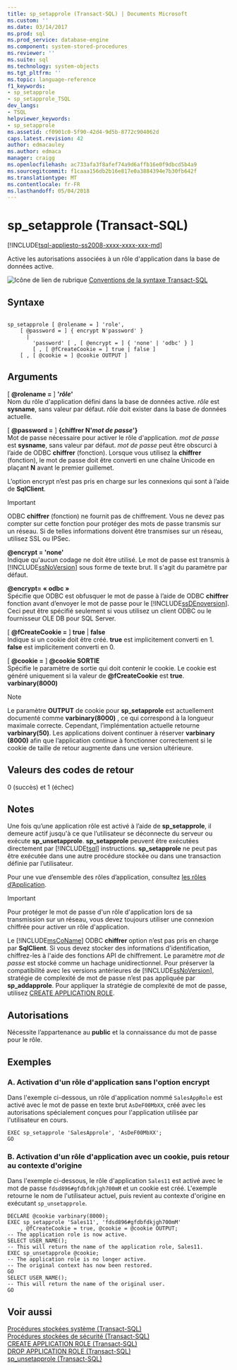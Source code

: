 ```yaml
---
title: sp_setapprole (Transact-SQL) | Documents Microsoft
ms.custom: ''
ms.date: 03/14/2017
ms.prod: sql
ms.prod_service: database-engine
ms.component: system-stored-procedures
ms.reviewer: ''
ms.suite: sql
ms.technology: system-objects
ms.tgt_pltfrm: ''
ms.topic: language-reference
f1_keywords:
- sp_setapprole
- sp_setapprole_TSQL
dev_langs:
- TSQL
helpviewer_keywords:
- sp_setapprole
ms.assetid: cf0901c0-5f90-42d4-9d5b-8772c904062d
caps.latest.revision: 42
author: edmacauley
ms.author: edmaca
manager: craigg
ms.openlocfilehash: ac733afa3f8afef74a9d6affb16e0f9dbcd5b4a9
ms.sourcegitcommit: f1caaa156db2b16e817e0a3884394e7b30fb642f
ms.translationtype: MT
ms.contentlocale: fr-FR
ms.lasthandoff: 05/04/2018
---
```

# <a name="spsetapprole-transact-sql"></a>sp_setapprole (Transact-SQL)
[!INCLUDE[tsql-appliesto-ss2008-xxxx-xxxx-xxx-md](../../includes/tsql-appliesto-ss2008-xxxx-xxxx-xxx-md.md)]

  Active les autorisations associées à un rôle d'application dans la base de données active.  
  
 ![Icône de lien de rubrique](../../database-engine/configure-windows/media/topic-link.gif "Icône lien de rubrique") [Conventions de la syntaxe Transact-SQL](../../t-sql/language-elements/transact-sql-syntax-conventions-transact-sql.md)  
  
## <a name="syntax"></a>Syntaxe  
  
```  
  
sp_setapprole [ @rolename = ] 'role',  
    [ @password = ] { encrypt N'password' }   
      |  
        'password' [ , [ @encrypt = ] { 'none' | 'odbc' } ]  
        [ , [ @fCreateCookie = ] true | false ]  
    [ , [ @cookie = ] @cookie OUTPUT ]  
```  
  
## <a name="arguments"></a>Arguments  
 [  **@rolename =** ] **'***rôle***'**  
 Nom du rôle d'application défini dans la base de données active. *rôle* est **sysname**, sans valeur par défaut. *rôle* doit exister dans la base de données actuelle.  
  
 [  **@password =** ] **{chiffrer N'***mot de passe***'}**  
 Mot de passe nécessaire pour activer le rôle d'application. *mot de passe* est **sysname**, sans valeur par défaut. *mot de passe* peut être obscurci à l’aide de ODBC **chiffrer** (fonction). Lorsque vous utilisez la **chiffrer** (fonction), le mot de passe doit être converti en une chaîne Unicode en plaçant **N** avant le premier guillemet.  
  
 L’option encrypt n’est pas pris en charge sur les connexions qui sont à l’aide de **SqlClient**.  
  
> [!IMPORTANT]  
>  ODBC **chiffrer** (fonction) ne fournit pas de chiffrement. Vous ne devez pas compter sur cette fonction pour protéger des mots de passe transmis sur un réseau. Si de telles informations doivent être transmises sur un réseau, utilisez SSL ou IPSec.  
  
 **@encrypt = 'none'**  
 Indique qu'aucun codage ne doit être utilisé. Le mot de passe est transmis à [!INCLUDE[ssNoVersion](../../includes/ssnoversion-md.md)] sous forme de texte brut. Il s'agit du paramètre par défaut.  
  
 **@encrypt= « odbc »**  
 Spécifie que ODBC est obfusquer le mot de passe à l’aide de ODBC **chiffrer** fonction avant d’envoyer le mot de passe pour le [!INCLUDE[ssDEnoversion](../../includes/ssdenoversion-md.md)]. Ceci peut être spécifié seulement si vous utilisez un client ODBC ou le fournisseur OLE DB pour SQL Server.  
  
 [  **@fCreateCookie =** ] **true** | **false**  
 Indique si un cookie doit être créé. **true** est implicitement converti en 1. **false** est implicitement converti en 0.  
  
 [  **@cookie =** ]  **@cookie SORTIE**  
 Spécifie le paramètre de sortie qui doit contenir le cookie. Le cookie est généré uniquement si la valeur de **@fCreateCookie** est **true**. **varbinary(8000)**  
  
> [!NOTE]  
>  Le paramètre **OUTPUT** de cookie pour **sp_setapprole** est actuellement documenté comme **varbinary(8000)** , ce qui correspond à la longueur maximale correcte. Cependant, l’implémentation actuelle retourne **varbinary(50)**. Les applications doivent continuer à réserver **varbinary (8000)** afin que l’application continue à fonctionner correctement si le cookie de taille de retour augmente dans une version ultérieure.  
  
## <a name="return-code-values"></a>Valeurs des codes de retour  
 0 (succès) et 1 (échec)  
  
## <a name="remarks"></a>Notes  
 Une fois qu’une application rôle est activé à l’aide de **sp_setapprole**, il demeure actif jusqu'à ce que l’utilisateur se déconnecte du serveur ou exécute **sp_unsetapprole**. **sp_setapprole** peuvent être exécutées directement par [!INCLUDE[tsql](../../includes/tsql-md.md)] instructions. **sp_setapprole** ne peut pas être exécutée dans une autre procédure stockée ou dans une transaction définie par l’utilisateur.  
  
 Pour une vue d’ensemble des rôles d’application, consultez [les rôles d’Application](../../relational-databases/security/authentication-access/application-roles.md).  
  
> [!IMPORTANT]  
>  Pour protéger le mot de passe d'un rôle d'application lors de sa transmission sur un réseau, vous devez toujours utiliser une connexion chiffrée pour activer un rôle d'application.  
>   
>  Le [!INCLUDE[msCoName](../../includes/msconame-md.md)] ODBC **chiffrer** option n’est pas pris en charge par **SqlClient**. Si vous devez stocker des informations d'identification, chiffrez-les à l'aide des fonctions API de chiffrement. Le paramètre *mot de passe* est stocké comme un hachage unidirectionnel. Pour préserver la compatibilité avec les versions antérieures de [!INCLUDE[ssNoVersion](../../includes/ssnoversion-md.md)], stratégie de complexité de mot de passe n’est pas appliquée par **sp_addapprole**. Pour appliquer la stratégie de complexité de mot de passe, utilisez [CREATE APPLICATION ROLE](../../t-sql/statements/create-application-role-transact-sql.md).  
  
## <a name="permissions"></a>Autorisations  
 Nécessite l’appartenance au **public** et la connaissance du mot de passe pour le rôle.  
  
## <a name="examples"></a>Exemples  
  
### <a name="a-activating-an-application-role-without-the-encrypt-option"></a>A. Activation d'un rôle d'application sans l'option encrypt  
 Dans l'exemple ci-dessous, un rôle d'application nommé `SalesAppRole` est activé avec le mot de passe en texte brut `AsDeF00MbXX`, créé avec les autorisations spécialement conçues pour l'application utilisée par l'utilisateur en cours.  
  
```  
EXEC sp_setapprole 'SalesApprole', 'AsDeF00MbXX';  
GO  
```  
  
### <a name="b-activating-an-application-role-with-a-cookie-and-then-reverting-to-the-original-context"></a>B. Activation d'un rôle d'application avec un cookie, puis retour au contexte d'origine  
 Dans l'exemple ci-dessous, le rôle d'application `Sales11` est activé avec le mot de passe `fdsd896#gfdbfdkjgh700mM` et un cookie est créé. L'exemple retourne le nom de l'utilisateur actuel, puis revient au contexte d'origine en exécutant `sp_unsetapprole`.  
  
```  
DECLARE @cookie varbinary(8000);  
EXEC sp_setapprole 'Sales11', 'fdsd896#gfdbfdkjgh700mM'  
    , @fCreateCookie = true, @cookie = @cookie OUTPUT;  
-- The application role is now active.  
SELECT USER_NAME();  
-- This will return the name of the application role, Sales11.  
EXEC sp_unsetapprole @cookie;  
-- The application role is no longer active.  
-- The original context has now been restored.  
GO  
SELECT USER_NAME();  
-- This will return the name of the original user.   
GO   
```  
  
## <a name="see-also"></a>Voir aussi  
 [Procédures stockées système &#40;Transact-SQL&#41;](../../relational-databases/system-stored-procedures/system-stored-procedures-transact-sql.md)   
 [Procédures stockées de sécurité &#40;Transact-SQL&#41;](../../relational-databases/system-stored-procedures/security-stored-procedures-transact-sql.md)   
 [CREATE APPLICATION ROLE &#40;Transact-SQL&#41;](../../t-sql/statements/create-application-role-transact-sql.md)   
 [DROP APPLICATION ROLE &#40;Transact-SQL&#41;](../../t-sql/statements/drop-application-role-transact-sql.md)   
 [sp_unsetapprole &#40;Transact-SQL&#41;](../../relational-databases/system-stored-procedures/sp-unsetapprole-transact-sql.md)  
  
  
